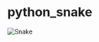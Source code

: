 # python_snake

![Snake]([https://e7.pngegg.com/pngimages/496/688/png-clipart-snake-cobra-drawing-bounzy-snake-animals-cobra.png](https://vk.com/video654341043_456239201)https://vk.com/video654341043_456239201)

